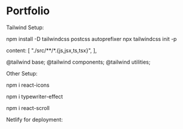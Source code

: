 # Portfolio

Tailwind Setup:

npm install -D tailwindcss postcss autoprefixer
npx tailwindcss init -p

content: [
"./src/**/*.{js,jsx,ts,tsx}",
],

@tailwind base;
@tailwind components;
@tailwind utilities;

Other Setup:

npm i react-icons

npm i typewriter-effect

npm i react-scroll

Netlify for deployment:
